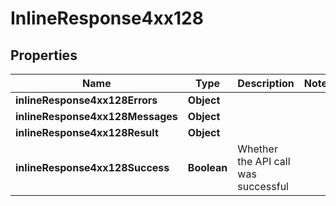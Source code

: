 # InlineResponse4xx128

## Properties
Name | Type | Description | Notes
------------ | ------------- | ------------- | -------------
**inlineResponse4xx128Errors** | **Object** |  | 
**inlineResponse4xx128Messages** | **Object** |  | 
**inlineResponse4xx128Result** | **Object** |  | 
**inlineResponse4xx128Success** | **Boolean** | Whether the API call was successful | 
